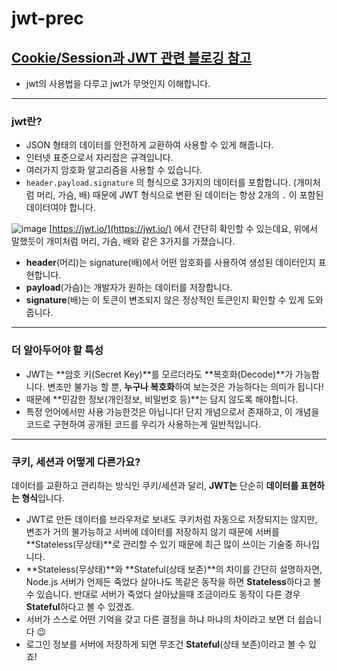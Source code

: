 # jwt-prec
## [Cookie/Session과 JWT 관련 블로깅 참고](https://velog.io/@sksgur3217/CookieSession%EA%B3%BC-JWT)
- jwt의 사용법을 다루고 jwt가 무엇인지 이해합니다.

---

### jwt란?
- JSON 형태의 데이터를 안전하게 교환하여 사용할 수 있게 해줍니다.
- 인터넷 표준으로서 자리잡은 규격입니다.
- 여러가지 암호화 알고리즘을 사용할 수 있습니다.
- `header.payload.signature` 의 형식으로 3가지의 데이터를 포함합니다. (개미처럼 머리, 가슴, 배)
때문에 JWT 형식으로 변환 된 데이터는 항상 2개의 `.` 이 포함된 데이터여야 합니다.

![image](https://user-images.githubusercontent.com/61128538/205535191-93f6d030-087f-4d23-b0b3-fbf53a1d8ef2.png)
[https://jwt.io/](https://jwt.io/) 에서 간단히 확인할 수 있는데요, 위에서 말했듯이 개미처럼 머리, 가슴, 배와 같은 3가지를 가졌습니다.

- **header**(머리)는 signature(배)에서 어떤 암호화를 사용하여 생성된 데이터인지 표현합니다.
- **payload**(가슴)는 개발자가 원하는 데이터를 저장합니다.
- **signature**(배)는 이 토큰이 변조되지 않은 정상적인 토큰인지 확인할 수 있게 도와줍니다.

---

### 더 알아두어야 할 특성
- JWT는 **암호 키(Secret Key)**를 모르더라도 **복호화(Decode)**가 가능합니다.
변조만 불가능 할 뿐, **누구나 복호화**하여 보는것은 가능하다는 의미가 됩니다!
- 때문에 **민감한 정보(개인정보, 비밀번호 등)**는 담지 않도록 해야합니다.
- 특정 언어에서만 사용 가능한것은 아닙니다!
단지 개념으로서 존재하고, 이 개념을 코드로 구현하여 공개된 코드를 우리가 사용하는게 일반적입니다.

---

### 쿠키, 세션과 어떻게 다른가요?
    
데이터를 교환하고 관리하는 방식인 쿠키/세션과 달리, **JWT는** 단순히 **데이터를 표현하는 형식**입니다.
    
- JWT로 만든 데이터를 브라우저로 보내도 쿠키처럼 자동으로 저장되지는 않지만, 변조가 거의 불가능하고 서버에 데이터를 저장하지 않기 때문에
서버를 **Stateless(무상태)**로 관리할 수 있기 때문에 최근 많이 쓰이는 기술중 하나입니다.
- **Stateless(무상태)**와 **Stateful(상태 보존)**의 차이를 간단히 설명하자면,
Node.js 서버가 언제든 죽었다 살아나도 똑같은 동작을 하면 **Stateless**하다고 볼 수 있습니다.
반대로 서버가 죽었다 살아났을때 조금이라도 동작이 다른 경우 **Stateful**하다고 볼 수 있겠죠.
- 서버가 스스로 어떤 기억을 갖고 다른 결정을 하냐 마냐의 차이라고 보면 더 쉽습니다 😉
- 로그인 정보를 서버에 저장하게 되면 무조건 **Stateful**(상태 보존)이라고 볼 수 있죠!
